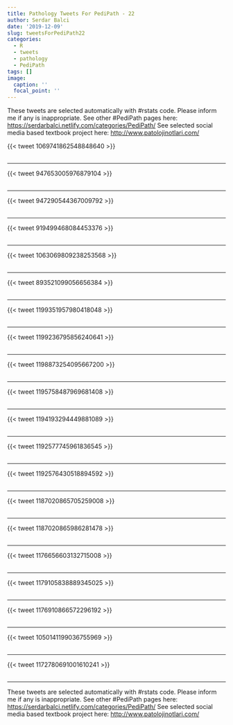 ```yaml
---
title: Pathology Tweets For PediPath - 22
author: Serdar Balci
date: '2019-12-09'
slug: tweetsForPediPath22
categories:
  - R
  - tweets
  - pathology
  - PediPath
tags: []
image:
  caption: ''
  focal_point: ''
---
```



These tweets are selected automatically with #rstats code. Please inform me if any is inappropriate.
See other #PediPath pages here: https://serdarbalci.netlify.com/categories/PediPath/ 
See selected social media based textbook project here: http://www.patolojinotlari.com/

{{< tweet 1069741862548848640 >}}
<br>
<br>
<hr>
{{< tweet 947653005976879104 >}}
<br>
<br>
<hr>
{{< tweet 947290544367009792 >}}
<br>
<br>
<hr>
{{< tweet 919499468084453376 >}}
<br>
<br>
<hr>
{{< tweet 1063069809238253568 >}}
<br>
<br>
<hr>
{{< tweet 893521099056656384 >}}
<br>
<br>
<hr>
{{< tweet 1199351957980418048 >}}
<br>
<br>
<hr>
{{< tweet 1199236795856240641 >}}
<br>
<br>
<hr>
{{< tweet 1198873254095667200 >}}
<br>
<br>
<hr>
{{< tweet 1195758487969681408 >}}
<br>
<br>
<hr>
{{< tweet 1194193294449881089 >}}
<br>
<br>
<hr>
{{< tweet 1192577745961836545 >}}
<br>
<br>
<hr>
{{< tweet 1192576430518894592 >}}
<br>
<br>
<hr>
{{< tweet 1187020865705259008 >}}
<br>
<br>
<hr>
{{< tweet 1187020865986281478 >}}
<br>
<br>
<hr>
{{< tweet 1176656603132715008 >}}
<br>
<br>
<hr>
{{< tweet 1179105838889345025 >}}
<br>
<br>
<hr>
{{< tweet 1176910866572296192 >}}
<br>
<br>
<hr>
{{< tweet 1050141199036755969 >}}
<br>
<br>
<hr>
{{< tweet 1172780691001610241 >}}
<br>
<br>
<hr>


These tweets are selected automatically with #rstats code. Please inform me if any is inappropriate.
See other #PediPath pages here: https://serdarbalci.netlify.com/categories/PediPath/ 
See selected social media based textbook project here: http://www.patolojinotlari.com/
